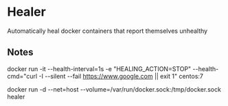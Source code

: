 # Healer
Automatically heal docker containers that report themselves unhealthy

## Notes
  docker run -it --health-interval=1s  -e "HEALING_ACTION=STOP" --health-cmd="curl -I --silent --fail https://www.google.com || exit 1" centos:7
  
docker run -d --net=host --volume=/var/run/docker.sock:/tmp/docker.sock healer  

